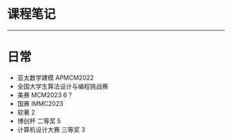 # 课程笔记
- - -
# 日常

- 亚太数学建模 APMCM2022
- 全国大学生算法设计与编程挑战赛
- 美赛 MCM2023 6？
- 国赛 IMMC2023
- 软著 2
- 博创杯 二等奖 5
- 计算机设计大赛 三等奖 3